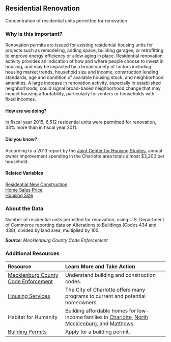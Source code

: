 ## Residential Renovation
Concentration of residential units permitted for renovation

### Why is this important?
Renovation permits are issued for existing residential housing units for projects such as remodeling, adding space, building garages, or retrofitting to improve energy efficiency or allow aging in place. Residential renovation activity provides an indication of how and where people choose to invest in housing, and may be impacted by a broad variety of factors including housing market trends, household size and income, construction lending standards, age and condition of available housing stock, and neighborhood amenities. A large increase in renovation activity, especially in established neighborhoods, could signal broad-based neighborhood change that may impact housing affordability, particularly for renters or households with fixed incomes. 

#### How are we doing?
In fiscal year 2015, 6,512 residential units were permitted for renovation, 33% more than in fiscal year 2011.
 
#### Did you know?
According to a 2013 report by the [Joint Center for Housing Studies](http://www.jchs.harvard.edu/research/improving-americas-housing), annual owner improvement spending in the Charlotte area totals almost $3,200 per household. 

#### Related Variables
<a href="javascript:void(0)" onclick="changeMetric('m8')">Residential New Construction</a>  
<a href="javascript:void(0)" onclick="changeMetric('m76')">Home Sales Price</a>  
<a href="javascript:void(0)" onclick="changeMetric('m6')">Housing Size</a>  

### About the Data
Number of residential units permitted for renovation, using U.S. Department of Commerce reporting data on Alterations to Buildings (Codes 434 and 438), divided by land area, multiplied by 100.

_**Source**: Mecklenburg County Code Enforcement_

### Additional Resources
|Resource | Learn More and Take Action | 
|:--- | :--- |
|[Mecklenburg County Code Enforcement](http://charmeck.org/mecklenburg/county/LUESA/CodeEnforcement/Pages/default.aspx)| Understand building and construction codes.
|[Housing Services](http://charmeck.org/city/charlotte/nbs/housing/Pages/CityHousingPrograms.aspx)| The City of Charlotte offers many programs to current and potential homeowners.
|Habitat for Humanity|Building affordable homes for low-income families in [Charlotte](http://www.habitatcharlotte.org/), [North Mecklenburg](http://www.ourtownshabitat.org/), and [Matthews](http://www.habitatmatthews.org/).
|[Building Permits](http://charmeck.org/mecklenburg/county/LUESA/CodeEnforcement/Tools/Homeowners/Pages/default.aspx)| Apply for a building permit.